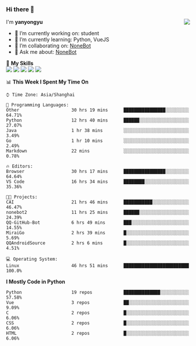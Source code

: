 ### Hi there 👋

<a href="#">
  <img align="right" src="https://github-readme-stats.vercel.app/api?username=yanyongyu&count_private=true&show_icons=true&bg_color=15,f2f7fd,E0EAFC" />
</a>

I'm **yanyongyu**

- 🔭 I’m currently working on: student
- 🌱 I’m currently learning: Python, VueJS
- 👯 I’m collaborating on: [NoneBot](https://github.com/nonebot)
- 💬 Ask me about: [NoneBot](https://github.com/nonebot)

🌟 **My Skills**  
![](https://img.shields.io/badge/-Python-3e74a2?style=flat-square&logo=Python&logoColor=fff)
![](https://img.shields.io/badge/-Vue-4fc08d?style=flat-square&logo=Vue.js&logoColor=fff)
![](https://img.shields.io/badge/-Node.js-339933?style=flat-square&logo=Node.js&logoColor=fff)
![](https://img.shields.io/badge/-Docker-2496ED?style=flat-square&logo=Docker&logoColor=fff)
![](https://img.shields.io/badge/-Linux-000000?style=flat-square&logo=Linux&logoColor=fff)

<!--START_SECTION:waka-->
📊 **This Week I Spent My Time On** 

```text
⌚︎ Time Zone: Asia/Shanghai

💬 Programming Languages: 
Other                    30 hrs 19 mins      ████████████████░░░░░░░░░   64.71% 
Python                   12 hrs 40 mins      ██████░░░░░░░░░░░░░░░░░░░   27.07% 
Java                     1 hr 38 mins        ░░░░░░░░░░░░░░░░░░░░░░░░░   3.49% 
Go                       1 hr 10 mins        ░░░░░░░░░░░░░░░░░░░░░░░░░   2.49% 
Markdown                 22 mins             ░░░░░░░░░░░░░░░░░░░░░░░░░   0.78%

🔥 Editors: 
Browser                  30 hrs 17 mins      ████████████████░░░░░░░░░   64.64% 
VS Code                  16 hrs 34 mins      ████████░░░░░░░░░░░░░░░░░   35.36%

🐱‍💻 Projects: 
CAI                      21 hrs 46 mins      ███████████░░░░░░░░░░░░░░   46.47% 
nonebot2                 11 hrs 25 mins      ██████░░░░░░░░░░░░░░░░░░░   24.39% 
QQ-GitHub-Bot            6 hrs 49 mins       ███░░░░░░░░░░░░░░░░░░░░░░   14.55% 
MiraiGo                  2 hrs 39 mins       █░░░░░░░░░░░░░░░░░░░░░░░░   5.69% 
QQAndroidSource          2 hrs 6 mins        █░░░░░░░░░░░░░░░░░░░░░░░░   4.51%

💻 Operating System: 
Linux                    46 hrs 51 mins      █████████████████████████   100.0%

```

**I Mostly Code in Python** 

```text
Python                   19 repos            ██████████████░░░░░░░░░░░   57.58% 
Vue                      3 repos             ██░░░░░░░░░░░░░░░░░░░░░░░   9.09% 
C                        2 repos             █░░░░░░░░░░░░░░░░░░░░░░░░   6.06% 
CSS                      2 repos             █░░░░░░░░░░░░░░░░░░░░░░░░   6.06% 
HTML                     2 repos             █░░░░░░░░░░░░░░░░░░░░░░░░   6.06%

```



<!--END_SECTION:waka-->
